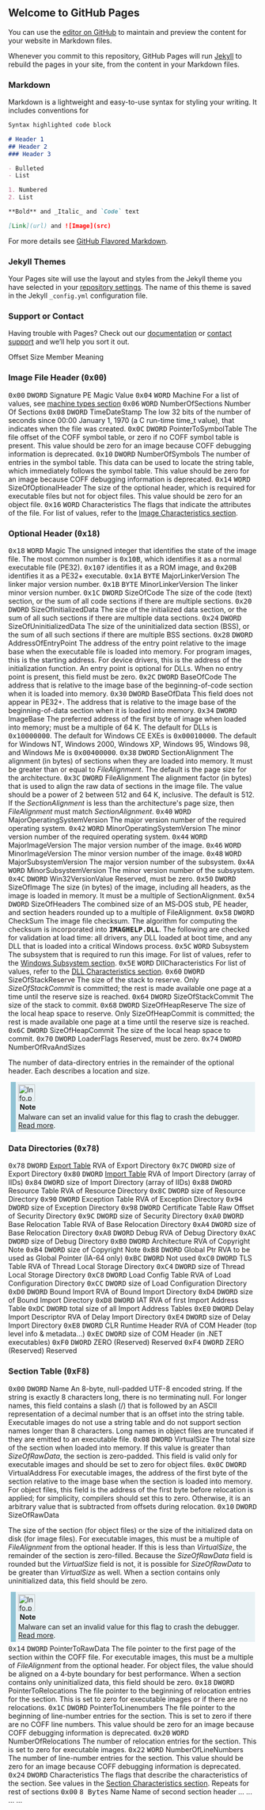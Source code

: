 ## Welcome to GitHub Pages

You can use the [editor on GitHub](https://github.com/0xBEFE/pe_header_site/edit/gh-pages/index.md) to maintain and preview the content for your website in Markdown files.

Whenever you commit to this repository, GitHub Pages will run [Jekyll](https://jekyllrb.com/) to rebuild the pages in your site, from the content in your Markdown files.

### Markdown

Markdown is a lightweight and easy-to-use syntax for styling your writing. It includes conventions for

```markdown
Syntax highlighted code block

# Header 1
## Header 2
### Header 3

- Bulleted
- List

1. Numbered
2. List

**Bold** and _Italic_ and `Code` text

[Link](url) and ![Image](src)
```

For more details see [GitHub Flavored Markdown](https://guides.github.com/features/mastering-markdown/).

### Jekyll Themes

Your Pages site will use the layout and styles from the Jekyll theme you have selected in your [repository settings](https://github.com/0xBEFE/pe_header_site/settings/pages). The name of this theme is saved in the Jekyll `_config.yml` configuration file.

### Support or Contact

Having trouble with Pages? Check out our [documentation](https://docs.github.com/categories/github-pages-basics/) or [contact support](https://support.github.com/contact) and we’ll help you sort it out.





<tbody>
<tr>
	<th>Offset
	</th>
	<th>Size
	</th>
	<th>Member
	</th>
	<th>Meaning
	</th>
</tr>
<tr>
	<th colspan="4">
	<h3><span id="Image_File_Header_(0x00)"></span><span class="mw-headline" id="Image_File_Header_.280x00.29">Image File Header (<tt>0x00</tt>)</span></h3>
</th>
</tr>
<tr valign="top">
<td><tt>0x00</tt>
</td>
<td><tt>DWORD</tt>
</td>
<td>Signature
</td>
<td>PE Magic Value
</td></tr>
<tr>
<td><tt>0x04</tt>
</td>
<td><tt>WORD</tt>
</td>
<td>Machine
</td>
<td>For a list of values, see <a href="#Machine_Types">machine types section</a>
</td></tr>
<tr>
<td><tt>0x06</tt>
</td>
<td><tt>WORD</tt>
</td>
<td>NumberOfSections
</td>
<td>Number Of Sections
</td></tr>
<tr>
<td><tt>0x08</tt>
</td>
<td><tt>DWORD</tt>
</td>
<td>TimeDateStamp
</td>
<td>The low 32 bits of the number of seconds since 00:00 January 1, 1970 (a C run-time time_t value), that indicates when the file was created.
</td></tr>
<tr>
<td><tt>0x0C</tt>
</td>
<td><tt>DWORD</tt>
</td>
<td>PointerToSymbolTable
</td>
<td>The file offset of the COFF symbol table, or zero if no COFF symbol table is present. This value should be zero for an image because COFF debugging information is deprecated.
</td></tr>
<tr>
<td><tt>0x10</tt>
</td>
<td><tt>DWORD</tt>
</td>
<td>NumberOfSymbols
</td>
<td>The number of entries in the symbol table. This data can be used to locate the string table, which immediately follows the symbol table. This value should be zero for an image because COFF debugging information is deprecated.
</td></tr>
<tr>
<td><tt>0x14</tt>
</td>
<td><tt>WORD</tt>
</td>
<td>SizeOfOptionalHeader
</td>
<td>The size of the optional header, which is required for executable files but not for object files. This value should be zero for an object file.
</td></tr>
<tr>
<td><tt>0x16</tt>
</td>
<td><tt>WORD</tt>
</td>
<td>Characteristics
</td>
<td>The flags that indicate the attributes of the file. For list of values, refer to the <a href="#Image_Characteristics">Image Characteristics section</a>.
</td></tr>
<tr>
<th colspan="4">
<h3><span id="Optional_Header_(0x18)"></span><span class="mw-headline" id="Optional_Header_.280x18.29">Optional Header (<tt>0x18</tt>)</span></h3>
</th></tr>
<tr>
<td><tt>0x18</tt>
</td>
<td><tt>WORD</tt>
</td>
<td>Magic
</td>
<td>The unsigned integer that identifies the state of the image file. The most common number is <tt>0x10B</tt>, which identifies it as a normal executable file (PE32). <tt>0x107</tt> identifies it as a ROM image, and <tt>0x20B</tt> identifies it as a PE32+ executable.
</td></tr>
<tr>
<td><tt>0x1A</tt>
</td>
<td><tt>BYTE</tt>
</td>
<td>MajorLinkerVersion
</td>
<td>The linker major version number.
</td></tr>
<tr>
<td><tt>0x1B</tt>
</td>
<td><tt>BYTE</tt>
</td>
<td>MinorLinkerVersion
</td>
<td>The linker minor version number.
</td></tr>
<tr>
<td><tt>0x1C</tt>
</td>
<td><tt>DWORD</tt>
</td>
<td>SizeOfCode
</td>
<td>The size of the code (text) section, or the sum of all code sections if there are multiple sections.
</td></tr>
<tr>
<td><tt>0x20</tt>
</td>
<td><tt>DWORD</tt>
</td>
<td>SizeOfInitializedData
</td>
<td>The size of the initialized data section, or the sum of all such sections if there are multiple data sections.
</td></tr>
<tr>
<td><tt>0x24</tt>
</td>
<td><tt>DWORD</tt>
</td>
<td>SizeOfUninitializedData
</td>
<td>The size of the uninitialized data section (BSS), or the sum of all such sections if there are multiple BSS sections.
</td></tr>
<tr>
<td><tt>0x28</tt>
</td>
<td><tt>DWORD</tt>
</td>
<td>AddressOfEntryPoint
</td>
<td>The address of the entry point relative to the image base when the executable file is loaded into memory. For program images, this is the starting address. For device drivers, this is the address of the initialization function. An entry point is optional for DLLs. When no entry point is present, this field must be zero.
</td></tr>
<tr>
<td><tt>0x2C</tt>
</td>
<td><tt>DWORD</tt>
</td>
<td>BaseOfCode
</td>
<td>The address that is relative to the image base of the beginning-of-code section when it is loaded into memory.
</td></tr>
<tr>
<td><tt>0x30</tt>
</td>
<td><tt>DWORD</tt>
</td>
<td>BaseOfData
</td>
<td>This field does not appear in PE32+. The address that is relative to the image base of the beginning-of-data section when it is loaded into memory.
</td></tr>
<tr>
<td><tt>0x34</tt>
</td>
<td><tt>DWORD</tt>
</td>
<td>ImageBase
</td>
<td>The preferred address of the first byte of image when loaded into memory; must be a multiple of 64&nbsp;K. The default for DLLs is <tt>0x10000000</tt>. The default for Windows CE EXEs is <tt>0x00010000</tt>. The default for Windows&nbsp;NT, Windows 2000, Windows&nbsp;XP, Windows&nbsp;95, Windows&nbsp;98, and Windows&nbsp;Me is <tt>0x00400000</tt>.
</td></tr>
<tr>
<td><tt>0x38</tt>
</td>
<td><tt>DWORD</tt>
</td>
<td>SectionAlignment
</td>
<td>The alignment (in bytes) of sections when they are loaded into memory. It must be greater than or equal to <i>FileAlignment</i>. The default is the page size for the architecture.
</td></tr>
<tr>
<td><tt>0x3C</tt>
</td>
<td><tt>DWORD</tt>
</td>
<td>FileAlignment
</td>
<td>The alignment factor (in bytes) that is used to align the raw data of sections in the image file. The value should be a power of 2 between 512 and 64&nbsp;K, inclusive. The default is 512. If the <i>SectionAlignment</i> is less than the architecture's page size, then <i>FileAlignment</i> must match <i>SectionAlignment</i>.
</td></tr>
<tr>
<td><tt>0x40</tt>
</td>
<td><tt>WORD</tt>
</td>
<td>MajorOperatingSystemVersion
</td>
<td>The major version number of the required operating system.
</td></tr>
<tr>
<td><tt>0x42</tt>
</td>
<td><tt>WORD</tt>
</td>
<td>MinorOperatingSystemVersion
</td>
<td>The minor version number of the required operating system.
</td></tr>
<tr>
<td><tt>0x44</tt>
</td>
<td><tt>WORD</tt>
</td>
<td>MajorImageVersion
</td>
<td>The major version number of the image.
</td></tr>
<tr>
<td><tt>0x46</tt>
</td>
<td><tt>WORD</tt>
</td>
<td>MinorImageVersion
</td>
<td>The minor version number of the image.
</td></tr>
<tr>
<td><tt>0x48</tt>
</td>
<td><tt>WORD</tt>
</td>
<td>MajorSubsystemVersion
</td>
<td>The major version number of the subsystem.
</td></tr>
<tr>
<td><tt>0x4A</tt>
</td>
<td><tt>WORD</tt>
</td>
<td>MinorSubsystemVersion
</td>
<td>The minor version number of the subsystem.
</td></tr>
<tr>
<td><tt>0x4C</tt>
</td>
<td><tt>DWORD</tt>
</td>
<td>Win32VersionValue
</td>
<td>Reserved, must be zero.
</td></tr>
<tr>
<td><tt>0x50</tt>
</td>
<td><tt>DWORD</tt>
</td>
<td>SizeOfImage
</td>
<td>The size (in bytes) of the image, including all headers, as the image is loaded in memory. It must be a multiple of SectionAlignment.
</td></tr>
<tr>
<td><tt>0x54</tt>
</td>
<td><tt>DWORD</tt>
</td>
<td>SizeOfHeaders
</td>
<td>The combined size of an MS‑DOS stub, PE header, and section headers rounded up to a multiple of FileAlignment.
</td></tr>
<tr>
<td><tt>0x58</tt>
</td>
<td><tt>DWORD</tt>
</td>
<td>CheckSum
</td>
<td>The image file checksum. The algorithm for computing the checksum is incorporated into <tt><b>IMAGHELP.DLL</b></tt>. The following are checked for validation at load time: all drivers, any DLL loaded at boot time, and any DLL that is loaded into a critical Windows process.
</td></tr>
<tr>
<td><tt>0x5C</tt>
</td>
<td><tt>WORD</tt>
</td>
<td>Subsystem
</td>
<td>The subsystem that is required to run this image. For list of values, refer to the <a href="#Windows_Subsystem">Windows Subsystem section</a>.
</td></tr>
<tr>
<td><tt>0x5E</tt>
</td>
<td><tt>WORD</tt>
</td>
<td>DllCharacteristics
</td>
<td>For list of values, refer to the <a href="#DLL_Characteristics">DLL Characteristics section</a>.
</td></tr>
<tr>
<td><tt>0x60</tt>
</td>
<td><tt>DWORD</tt>
</td>
<td>SizeOfStackReserve
</td>
<td>The size of the stack to reserve. Only <i>SizeOfStackCommit</i> is committed; the rest is made available one page at a time until the reserve size is reached.
</td></tr>
<tr>
<td><tt>0x64</tt>
</td>
<td><tt>DWORD</tt>
</td>
<td>SizeOfStackCommit
</td>
<td>The size of the stack to commit.
</td></tr>
<tr>
<td><tt>0x68</tt>
</td>
<td><tt>DWORD</tt>
</td>
<td>SizeOfHeapReserve
</td>
<td>The size of the local heap space to reserve. Only SizeOfHeapCommit is committed; the rest is made available one page at a time until the reserve size is reached.
</td></tr>
<tr>
<td><tt>0x6C</tt>
</td>
<td><tt>DWORD</tt>
</td>
<td>SizeOfHeapCommit
</td>
<td>The size of the local heap space to commit.
</td></tr>
<tr>
<td><tt>0x70</tt>
</td>
<td><tt>DWORD</tt>
</td>
<td>LoaderFlags
</td>
<td>Reserved, must be zero.
</td></tr>
<tr>
<td><tt>0x74</tt>
</td>
<td><tt>DWORD</tt>
</td>
<td>NumberOfRvaAndSizes
</td>
<td>
<p>The number of data-directory entries in the remainder of the optional header. Each describes a location and size.
</p>
<div style="margin:5px; padding:5px; border-left: solid 10px #90C3D4; background:#E9F2F5;">
<div class="floatleft"><a href="/wiki/File:Info.png" class="image"><img alt="Info.png" src="/w/images/b/b3/Info.png" decoding="async" width="34" height="34"></a></div>
<div style="margin:3px;font-weight:bold;">Note</div>
<div>Malware can set an invalid value for this flag to crash the debugger. <a href="/wiki/Invalid-NumberOfRvaAndSizes" title="Invalid-NumberOfRvaAndSizes">Read more</a>.</div>
</div>
</td></tr>
<tr>
<th colspan="4">
<h3><span id="Data_Directories_(0x78)"></span><span class="mw-headline" id="Data_Directories_.280x78.29">Data Directories (<tt>0x78</tt>)</span></h3>
</th></tr>
<tr valign="top">
<td><tt>0x78</tt>
</td>
<td><tt>DWORD</tt>
</td>
<td><a href="#Export_Table">Export Table</a>
</td>
<td>RVA of Export Directory
</td></tr>
<tr>
<td><tt>0x7C</tt>
</td>
<td><tt>DWORD</tt>
</td>
<td>
</td>
<td>size of Export Directory
</td></tr>
<tr>
<td><tt>0x80</tt>
</td>
<td><tt>DWORD</tt>
</td>
<td><a href="#Import_Table">Import Table</a>
</td>
<td>RVA of Import Directory (array of IIDs)
</td></tr>
<tr>
<td><tt>0x84</tt>
</td>
<td><tt>DWORD</tt>
</td>
<td>
</td>
<td>size of Import Directory (array of IIDs)
</td></tr>
<tr>
<td><tt>0x88</tt>
</td>
<td><tt>DWORD</tt>
</td>
<td>Resource Table
</td>
<td>RVA of Resource Directory
</td></tr>
<tr>
<td><tt>0x8C</tt>
</td>
<td><tt>DWORD</tt>
</td>
<td>
</td>
<td>size of Resource Directory
</td></tr>
<tr>
<td><tt>0x90</tt>
</td>
<td><tt>DWORD</tt>
</td>
<td>Exception Table
</td>
<td>RVA of Exception Directory
</td></tr>
<tr>
<td><tt>0x94</tt>
</td>
<td><tt>DWORD</tt>
</td>
<td>
</td>
<td>size of Exception Directory
</td></tr>
<tr>
<td><tt>0x98</tt>
</td>
<td><tt>DWORD</tt>
</td>
<td>Certificate Table
</td>
<td>Raw Offset of Security Directory
</td></tr>
<tr>
<td><tt>0x9C</tt>
</td>
<td><tt>DWORD</tt>
</td>
<td>
</td>
<td>size of Security Directory
</td></tr>
<tr>
<td><tt>0xA0</tt>
</td>
<td><tt>DWORD</tt>
</td>
<td>Base Relocation Table
</td>
<td>RVA of Base Relocation Directory
</td></tr>
<tr>
<td><tt>0xA4</tt>
</td>
<td><tt>DWORD</tt>
</td>
<td>
</td>
<td>size of Base Relocation Directory
</td></tr>
<tr>
<td><tt>0xA8</tt>
</td>
<td><tt>DWORD</tt>
</td>
<td>Debug
</td>
<td>RVA of Debug Directory
</td></tr>
<tr>
<td><tt>0xAC</tt>
</td>
<td><tt>DWORD</tt>
</td>
<td>
</td>
<td>size of Debug Directory
</td></tr>
<tr>
<td><tt>0xB0</tt>
</td>
<td><tt>DWORD</tt>
</td>
<td>Architecture
</td>
<td>RVA of Copyright Note
</td></tr>
<tr>
<td><tt>0xB4</tt>
</td>
<td><tt>DWORD</tt>
</td>
<td>
</td>
<td>size of Copyright Note
</td></tr>
<tr>
<td><tt>0xB8</tt>
</td>
<td><tt>DWORD</tt>
</td>
<td>Global Ptr
</td>
<td>RVA to be used as Global Pointer (IA-64 only)
</td></tr>
<tr>
<td><tt>0xBC</tt>
</td>
<td><tt>DWORD</tt>
</td>
<td>
</td>
<td>Not used
</td></tr>
<tr>
<td><tt>0xC0</tt>
</td>
<td><tt>DWORD</tt>
</td>
<td>TLS Table
</td>
<td>RVA of Thread Local Storage Directory
</td></tr>
<tr>
<td><tt>0xC4</tt>
</td>
<td><tt>DWORD</tt>
</td>
<td>
</td>
<td>size of Thread Local Storage Directory
</td></tr>
<tr>
<td><tt>0xC8</tt>
</td>
<td><tt>DWORD</tt>
</td>
<td>Load Config Table
</td>
<td>RVA of Load Configuration Directory
</td></tr>
<tr>
<td><tt>0xCC</tt>
</td>
<td><tt>DWORD</tt>
</td>
<td>
</td>
<td>size of Load Configuration Directory
</td></tr>
<tr>
<td><tt>0xD0</tt>
</td>
<td><tt>DWORD</tt>
</td>
<td>Bound Import
</td>
<td>RVA of Bound Import Directory
</td></tr>
<tr>
<td><tt>0xD4</tt>
</td>
<td><tt>DWORD</tt>
</td>
<td>
</td>
<td>size of Bound Import Directory
</td></tr>
<tr>
<td><tt>0xD8</tt>
</td>
<td><tt>DWORD</tt>
</td>
<td>IAT
</td>
<td>RVA of first Import Address Table
</td></tr>
<tr>
<td><tt>0xDC</tt>
</td>
<td><tt>DWORD</tt>
</td>
<td>
</td>
<td>total size of all Import Address Tables
</td></tr>
<tr>
<td><tt>0xE0</tt>
</td>
<td><tt>DWORD</tt>
</td>
<td>Delay Import Descriptor
</td>
<td>RVA of Delay Import Directory
</td></tr>
<tr>
<td><tt>0xE4</tt>
</td>
<td><tt>DWORD</tt>
</td>
<td>
</td>
<td>size of Delay Import Directory
</td></tr>
<tr>
<td><tt>0xE8</tt>
</td>
<td><tt>DWORD</tt>
</td>
<td>CLR Runtime Header
</td>
<td>RVA of COM Header (top level info &amp; metadata...)
</td></tr>
<tr>
<td><tt>0xEC</tt>
</td>
<td><tt>DWORD</tt>
</td>
<td>
</td>
<td>size of COM Header (in .NET executables)
</td></tr>
<tr>
<td><tt>0xF0</tt>
</td>
<td><tt>DWORD</tt>
</td>
<td>ZERO (Reserved)
</td>
<td>Reserved
</td></tr>
<tr>
<td><tt>0xF4</tt>
</td>
<td><tt>DWORD</tt>
</td>
<td>ZERO (Reserved)
</td>
<td>Reserved
</td></tr>
<tr>
<th colspan="4">
<h3><span id="Section_Table_(0xF8)"></span><span class="mw-headline" id="Section_Table_.280xF8.29">Section Table (<tt>0xF8</tt>)</span></h3>
</th></tr>
<tr>
<td><tt>0x00</tt>
</td>
<td><tt>DWORD</tt>
</td>
<td>Name
</td>
<td>An 8-byte, null-padded UTF-8 encoded string. If the string is exactly 8 characters long, there is no terminating null. For longer names, this field contains a slash (/) that is followed by an ASCII representation of a decimal number that is an offset into the string table. Executable images do not use a string table and do not support section names longer than 8 characters. Long names in object files are truncated if they are emitted to an executable file.
</td></tr>
<tr>
<td><tt>0x08</tt>
</td>
<td><tt>DWORD</tt>
</td>
<td>VirtualSize
</td>
<td>The total size of the section when loaded into memory. If this value is greater than <i>SizeOfRawData</i>, the section is zero-padded. This field is valid only for executable images and should be set to zero for object files.
</td></tr>
<tr>
<td><tt>0x0C</tt>
</td>
<td><tt>DWORD</tt>
</td>
<td>VirtualAddress
</td>
<td>For executable images, the address of the first byte of the section relative to the image base when the section is loaded into memory. For object files, this field is the address of the first byte before relocation is applied; for simplicity, compilers should set this to zero. Otherwise, it is an arbitrary value that is subtracted from offsets during relocation.
</td></tr>
<tr>
<td><tt>0x10</tt>
</td>
<td><tt>DWORD</tt>
</td>
<td>SizeOfRawData
</td>
<td>
<p>The size of the section (for object files) or the size of the initialized data on disk (for image files). For executable images, this must be a multiple of <i>FileAlignment</i> from the optional header. If this is less than <i>VirtualSize</i>, the remainder of the section is zero-filled. Because the <i>SizeOfRawData</i> field is rounded but the <i>VirtualSize</i> field is not, it is possible for <i>SizeOfRawData</i> to be greater than <i>VirtualSize</i> as well. When a section contains only uninitialized data, this field should be zero.
</p>
<div style="margin:5px; padding:5px; border-left: solid 10px #90C3D4; background:#E9F2F5;">
<div class="floatleft"><a href="/wiki/File:Info.png" class="image"><img alt="Info.png" src="/w/images/b/b3/Info.png" decoding="async" width="34" height="34"></a></div>
<div style="margin:3px;font-weight:bold;">Note</div>
<div>Malware can set an invalid value for this flag to crash the debugger. <a href="/wiki/Invalid-SizeOfRawData" title="Invalid-SizeOfRawData">Read more</a>.</div>
</div>
</td></tr>
<tr>
<td><tt>0x14</tt>
</td>
<td><tt>DWORD</tt>
</td>
<td>PointerToRawData
</td>
<td>The file pointer to the first page of the section within the COFF file. For executable images, this must be a multiple of <i>FileAlignment</i> from the optional header. For object files, the value should be aligned on a 4‑byte boundary for best performance. When a section contains only uninitialized data, this field should be zero.
</td></tr>
<tr>
<td><tt>0x18</tt>
</td>
<td><tt>DWORD</tt>
</td>
<td>PointerToRelocations
</td>
<td>The file pointer to the beginning of relocation entries for the section. This is set to zero for executable images or if there are no relocations.
</td></tr>
<tr>
<td><tt>0x1C</tt>
</td>
<td><tt>DWORD</tt>
</td>
<td>PointerToLinenumbers
</td>
<td>The file pointer to the beginning of line-number entries for the section. This is set to zero if there are no COFF line numbers. This value should be zero for an image because COFF debugging information is deprecated.
</td></tr>
<tr>
<td><tt>0x20</tt>
</td>
<td><tt>WORD</tt>
</td>
<td>NumberOfRelocations
</td>
<td>The number of relocation entries for the section. This is set to zero for executable images.
</td></tr>
<tr>
<td><tt>0x22</tt>
</td>
<td><tt>WORD</tt>
</td>
<td>NumberOfLineNumbers
</td>
<td>The number of line-number entries for the section. This value should be zero for an image because COFF debugging information is deprecated.
</td></tr>
<tr>
<td><tt>0x24</tt>
</td>
<td><tt>DWORD</tt>
</td>
<td>Characteristics
</td>
<td>The flags that describe the characteristics of the section. See values in the <a href="#Section_Characteristics">Section Characteristics section</a>.
</td></tr>
<tr>
<th colspan="4">Repeats for rest of sections
</th></tr>
<tr>
<td><tt>0x00</tt>
</td>
<td><tt>8 Bytes</tt>
</td>
<td>Name
</td>
<td>Name of second section header
</td></tr>
<tr>
<td>...
</td>
<td>...
</td>
<td>...
</td>
<td>...
</td></tr></tbody>
